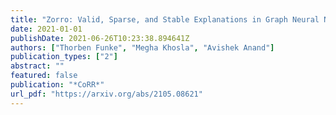 ```yaml
---
title: "Zorro: Valid, Sparse, and Stable Explanations in Graph Neural Networks"
date: 2021-01-01
publishDate: 2021-06-26T10:23:38.894641Z
authors: ["Thorben Funke", "Megha Khosla", "Avishek Anand"]
publication_types: ["2"]
abstract: ""
featured: false
publication: "*CoRR*"
url_pdf: "https://arxiv.org/abs/2105.08621"
---
```


